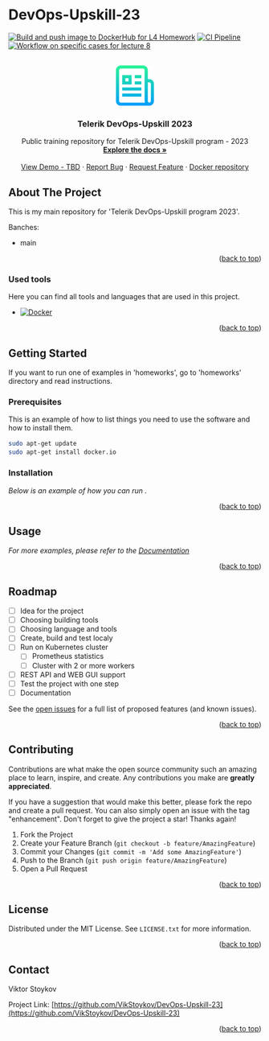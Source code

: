 <a name="readme-top"></a>
# DevOps-Upskill-23
[![Build and push image to DockerHub for L4 Homework](https://github.com/VikStoykov/DevOps-Upskill-23/actions/workflows/build_and_push_l4.yml/badge.svg)](https://github.com/VikStoykov/DevOps-Upskill-23/actions/workflows/build_and_push_l4.yml)
[![CI Pipeline](https://github.com/VikStoykov/DevOps-Upskill-23/actions/workflows/editorconfig.yaml/badge.svg)](https://github.com/VikStoykov/DevOps-Upskill-23/actions/workflows/editorconfig.yaml)
[![Workflow on specific cases for lecture 8](https://github.com/VikStoykov/DevOps-Upskill-23/actions/workflows/build_push_spec_task_k8.yml/badge.svg)](https://github.com/VikStoykov/DevOps-Upskill-23/actions/workflows/build_push_spec_task_k8.yml)

<!-- PROJECT LOGO -->
<br />
<div align="center">
  <a href="https://github.com/VikStoykov/DevOps-Upskill-23">
    <img src="images/logo.png" alt="Logo" width="80" height="80">
  </a>

  <h3 align="center">Telerik DevOps-Upskill 2023</h3>

  <p align="center">
    Public training repository for Telerik DevOps-Upskill program - 2023
    <br />
    <a href="docs/"><strong>Explore the docs »</strong></a>
    <br />
    <br />
    <a href="#">View Demo - TBD</a>
    ·
    <a href="https://github.com/VikStoykov/DevOps-Upskill-23/issues">Report Bug</a>
    ·
    <a href="https://github.com/VikStoykov/DevOps-Upskill-23/pulls">Request Feature</a>
    ·
    <a href="https://hub.docker.com/u/vikstoykov">Docker repository</a>
  </p>
  
</div>

<!-- ABOUT THE PROJECT -->
## About The Project

This is my main repository for 'Telerik DevOps-Upskill program 2023'.

Banches:
* main

<p align="right">(<a href="#readme-top">back to top</a>)</p>

### Used tools

Here you can find all tools and languages that are used in this project.

* [![Docker][Docker.com]][Docker-url]

<p align="right">(<a href="#readme-top">back to top</a>)</p>

<!-- GETTING STARTED -->
## Getting Started

If you want to run one of examples in 'homeworks', go to 'homeworks' directory and read instructions.

### Prerequisites

This is an example of how to list things you need to use the software and how to install them.
  ```sh
  sudo apt-get update
  sudo apt-get install docker.io
  ```

### Installation

_Below is an example of how you can run ._


<p align="right">(<a href="#readme-top">back to top</a>)</p>



<!-- USAGE EXAMPLES -->
## Usage


_For more examples, please refer to the [Documentation](./docs)_

<p align="right">(<a href="#readme-top">back to top</a>)</p>

<!-- ROADMAP -->
## Roadmap

- [ ] Idea for the project
- [ ] Choosing building tools
- [ ] Choosing language and tools
- [ ] Create, build and test localy
- [ ] Run on Kubernetes cluster
    - [ ] Prometheus statistics
    - [ ] Cluster with 2 or more workers
- [ ] REST API and WEB GUI support
- [ ] Test the project with one step
- [ ] Documentation 

See the [open issues](https://github.com/VikStoykov/DevOps-Upskill-23/issues?q=is%3Aopen+is%3Aissue) for a full list of proposed features (and known issues).

<p align="right">(<a href="#readme-top">back to top</a>)</p>



<!-- CONTRIBUTING -->
## Contributing

Contributions are what make the open source community such an amazing place to learn, inspire, and create. Any contributions you make are **greatly appreciated**.

If you have a suggestion that would make this better, please fork the repo and create a pull request. You can also simply open an issue with the tag "enhancement".
Don't forget to give the project a star! Thanks again!

1. Fork the Project
2. Create your Feature Branch (`git checkout -b feature/AmazingFeature`)
3. Commit your Changes (`git commit -m 'Add some AmazingFeature'`)
4. Push to the Branch (`git push origin feature/AmazingFeature`)
5. Open a Pull Request

<p align="right">(<a href="#readme-top">back to top</a>)</p>

<!-- LICENSE -->
## License

Distributed under the MIT License. See `LICENSE.txt` for more information.

<p align="right">(<a href="#readme-top">back to top</a>)</p>

<!-- CONTACT -->
## Contact

Viktor Stoykov

Project Link: [https://github.com/VikStoykov/DevOps-Upskill-23](https://github.com/VikStoykov/DevOps-Upskill-23)

<p align="right">(<a href="#readme-top">back to top</a>)</p>

<!-- MARKDOWN LINKS & IMAGES -->
[Docker.com]: https://img.shields.io/badge/docker-%230db7ed.svg?style=for-the-badge&logo=docker&logoColor=white
[Docker-url]: https://docker.com/
